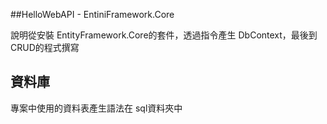 ##HelloWebAPI - EntiniFramework.Core

說明從安裝 EntityFramework.Core的套件，透過指令產生 DbContext，最後到 CRUD的程式撰寫

## 資料庫

專案中使用的資料表產生語法在 sql資料夾中